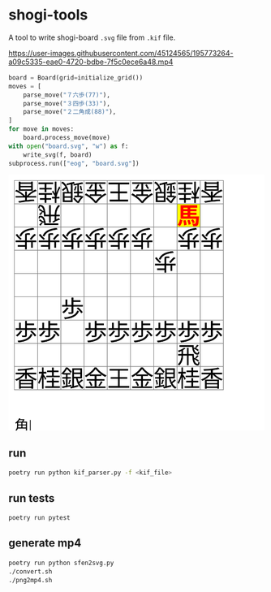 # shogi-tools

A tool to write shogi-board `.svg` file from `.kif` file.

https://user-images.githubusercontent.com/45124565/195773264-a09c5335-eae0-4720-bdbe-7f5c0ece6a48.mp4


```python
board = Board(grid=initialize_grid())
moves = [
    parse_move("７六歩(77)"),
    parse_move("３四歩(33)"),
    parse_move("２二角成(88)"),
]
for move in moves:
    board.process_move(move)
with open("board.svg", "w") as f:
    write_svg(f, board)
subprocess.run(["eog", "board.svg"])
```
<img src="./board.svg"/>


## run

```sh
poetry run python kif_parser.py -f <kif_file>
```


## run tests

```sh
poetry run pytest
```

## generate mp4

```sh
poetry run python sfen2svg.py
./convert.sh
./png2mp4.sh
```

